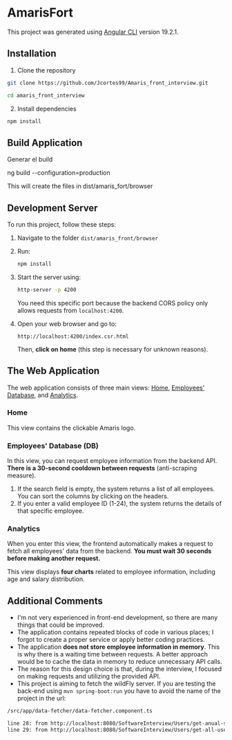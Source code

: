 # AmarisFort

This project was generated using [Angular CLI](https://github.com/angular/angular-cli) version 19.2.1.

## Installation

1. Clone the repository

```bash
git clone https://github.com/Jcortes99/Amaris_front_interview.git

cd amaris_front_interview
```

2. Install dependencies

```bash
npm install
```

## Build Application

Generar el build

ng build --configuration=production

This will create the files in dist/amaris_fort/browser

## Development Server

To run this project, follow these steps:

1) Navigate to the folder `dist/amaris_front/browser`

2) Run:
   ```sh
   npm install
   ```

3) Start the server using:
   ```sh
   http-server -p 4200
   ```
   You need this specific port because the backend CORS policy only allows requests from `localhost:4200`.

4) Open your web browser and go to:
   ```
   http://localhost:4200/index.csr.html
   ```
   Then, **click on home** (this step is necessary for unknown reasons).

## The Web Application

The web application consists of three main views: [Home](#home), [Employees' Database](#db), and [Analytics](#analytics).

### Home

This view contains the clickable Amaris logo.

### Employees' Database (DB)

In this view, you can request employee information from the backend API. **There is a 30-second cooldown between requests** (anti-scraping measure).

1) If the search field is empty, the system returns a list of all employees. You can sort the columns by clicking on the headers.
2) If you enter a valid employee ID (1-24), the system returns the details of that specific employee.

### Analytics

When you enter this view, the frontend automatically makes a request to fetch all employees' data from the backend. **You must wait 30 seconds before making another request.**

This view displays **four charts** related to employee information, including age and salary distribution.

## Additional Comments

- I'm not very experienced in front-end development, so there are many things that could be improved.
- The application contains repeated blocks of code in various places; I forgot to create a proper service or apply better coding practices.
- The application **does not store employee information in memory**. This is why there is a waiting time between requests. A better approach would be to cache the data in memory to reduce unnecessary API calls.
- The reason for this design choice is that, during the interview, I focused on making requests and utilizing the provided API.
- This project is aiming to fetch the wildFly server. If you are testing the back-end using ```mvn spring-boot:run``` you have to avoid the name of the project in the url:
```bash
/src/app/data-fetcher/data-fetcher.component.ts

line 28: from http://localhost:8080/SoftwareInterview/Users/get-anual-salary/${this.number} to http://localhost:8080/Users/get-anual-salary/${this.number}
line 29: from http://localhost:8080/SoftwareInterview/Users/get-all-users to http://localhost:8080/Users/get-all-users
```

